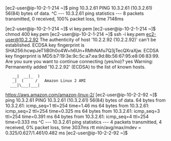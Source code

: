 [ec2-user@ip-10-2-1-214 ~]$ ping 10.3.2.61
PING 10.3.2.61 (10.3.2.61) 56(84) bytes of data.
^C
--- 10.3.2.61 ping statistics ---
8 packets transmitted, 0 received, 100% packet loss, time 7148ms

[ec2-user@ip-10-2-1-214 ~]$ vi key.pem
[ec2-user@ip-10-2-1-214 ~]$ chmod 400 key.pem 
[ec2-user@ip-10-2-1-214 ~]$ ssh -i key.pem ec2-user@10.2.2.92
The authenticity of host '10.2.2.92 (10.2.2.92)' can't be established.
ECDSA key fingerprint is SHA256:hcwpJeT1iB0h0o4W+h6Un+RMhNAfu7Q3jTecQXraXjw.
ECDSA key fingerprint is MD5:b7:19:3e:9c:5c:a7:ea:9d:8b:56:67:95:e8:06:83:99.
Are you sure you want to continue connecting (yes/no)? yes
Warning: Permanently added '10.2.2.92' (ECDSA) to the list of known hosts.

       __|  __|_  )
       _|  (     /   Amazon Linux 2 AMI
      ___|\___|___|

https://aws.amazon.com/amazon-linux-2/
[ec2-user@ip-10-2-2-92 ~]$ ping 10.3.2.61
PING 10.3.2.61 (10.3.2.61) 56(84) bytes of data.
64 bytes from 10.3.2.61: icmp_seq=1 ttl=254 time=1.46 ms
64 bytes from 10.3.2.61: icmp_seq=2 ttl=254 time=0.325 ms
64 bytes from 10.3.2.61: icmp_seq=3 ttl=254 time=0.391 ms
64 bytes from 10.3.2.61: icmp_seq=4 ttl=254 time=0.333 ms
^C
--- 10.3.2.61 ping statistics ---
4 packets transmitted, 4 received, 0% packet loss, time 3037ms
rtt min/avg/max/mdev = 0.325/0.627/1.461/0.482 ms
[ec2-user@ip-10-2-2-92 ~]$ 